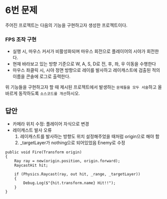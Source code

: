 # 6번 문제

주어진 프로젝트는 다음의 기능을 구현하고자 생성한 프로젝트이다.

### FPS 조작 구현
- 실행 시, 마우스 커서가 비활성화되며 마우스 회전으로 플레이어의 시야가 회전한다.
- 현재 바라보고 있는 방향 기준으로 W, A, S, D로 전, 후, 좌, 우 이동을 수행한다
- 마우스 좌클릭 시, 시야 정면 방향으로 레이를 발사하고 레이캐스트에 검출된 적의 이름을 콘솔에 로그로 출력한다.

위 기능들을 구현하고자 할 때
제시된 프로젝트에서 발생하는 `문제들을 모두 서술`하고 올바르게 동작하도록 `소스코드를 개선`하시오.

## 답안
- 카메라 위치 수정: 플레이어 자식으로 변경
- 레이캐스트 발사 오류
  1. 레이캐스트를 발사하는 방향도 위치 설정해주었을 때처럼 origin으로 해야 함
  2. _targetLayer가 nothing으로 되어있었음 Enemy로 수정
```
public void Fire(Transform origin)
{ 
    Ray ray = new(origin.position, origin.forward);
    RaycastHit hit;

    if (Physics.Raycast(ray, out hit, _range, _targetLayer))
    {
        Debug.Log($"{hit.transform.name} Hit!!");
    }
}
```
